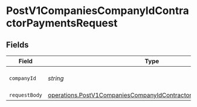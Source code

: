 # PostV1CompaniesCompanyIdContractorPaymentsRequest


## Fields

| Field                                                                                                                                                | Type                                                                                                                                                 | Required                                                                                                                                             | Description                                                                                                                                          |
| ---------------------------------------------------------------------------------------------------------------------------------------------------- | ---------------------------------------------------------------------------------------------------------------------------------------------------- | ---------------------------------------------------------------------------------------------------------------------------------------------------- | ---------------------------------------------------------------------------------------------------------------------------------------------------- |
| `companyId`                                                                                                                                          | *string*                                                                                                                                             | :heavy_check_mark:                                                                                                                                   | The UUID of the company                                                                                                                              |
| `requestBody`                                                                                                                                        | [operations.PostV1CompaniesCompanyIdContractorPaymentsRequestBody](../../models/operations/postv1companiescompanyidcontractorpaymentsrequestbody.md) | :heavy_minus_sign:                                                                                                                                   | N/A                                                                                                                                                  |